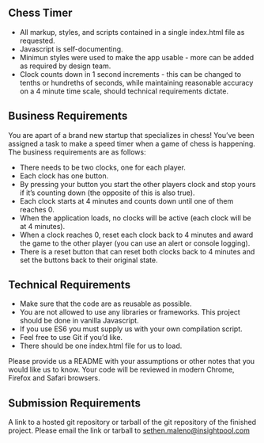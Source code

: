 ## Chess Timer

* All markup, styles, and scripts contained in a single index.html file as requested.
* Javascript is self-documenting.
* Minimun styles were used to make the app usable - more can be added as required by design team.
* Clock counts down in 1 second increments - this can be changed to tenths or hundreths of seconds, while maintaining reasonable accuracy on a 4 minute time scale, should technical requirements dictate.

## Business Requirements

You are apart of a brand new startup that specializes in chess!  You’ve been assigned a task to make a speed timer when a game of chess is happening.  The business requirements are as follows:

* There needs to be two clocks, one for each player.
* Each clock has one button.
* By pressing your button you start the other players clock and stop yours if it’s counting down (the opposite of this is also true).
* Each clock starts at 4 minutes and counts down until one of them reaches 0.
* When the application loads, no clocks will be active (each clock will be at 4 minutes).
* When a clock reaches 0, reset each clock back to 4 minutes and award the game to the other player (you can use an alert or console logging).
* There is a reset button that can reset both clocks back to 4 minutes and set the buttons back to their original state.


## Technical Requirements

* Make sure that the code are as reusable as possible.
* You are not allowed to use any libraries or frameworks.  This project should be done in vanilla Javascript.
* If you use ES6 you must supply us with your own compilation script.
* Feel free to use Git if you’d like.
* There should be one index.html file for us to load.

Please provide us a README with your assumptions or other notes that you would like us to know.  Your code will be reviewed in modern Chrome, Firefox and Safari browsers.

## Submission Requirements

A link to a hosted git repository or tarball of the git repository of the finished project. Please email the link or tarball to sethen.maleno@insightpool.com
